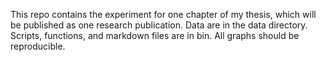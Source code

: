 This repo contains the experiment for one chapter of my thesis, which will be published as one research publication.
Data are in the data directory.
Scripts, functions, and markdown files are in bin.
All graphs should be reproducible.
